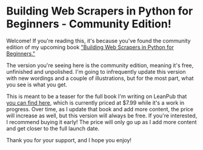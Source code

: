 # Building Web Scrapers in Python for Beginners - Community Edition!

Welcome! If you're reading this, it's because you've found the community edition of my upcoming book ["Building Web Scrapers in Python for Beginners."](https://leanpub.com/beginner-python-web-scraping)

The version you're seeing here is the community edition, meaning it's free, unfinished and unpolished. I'm going to infrequently update this version with new wordings and a couple of illustrations, but for the most part, what you see is what you get.

This is meant to be a teaser for the full book I'm writing on LeanPub that [you can find here](https://leanpub.com/beginner-python-web-scraping), which is currently priced at $7.99 while it's a work in progress. Over time, as I update that book and add more content, the price will increase as well, but this version will always be free. If you're interested, I recommend buying it early! The price will only go up as I add more content and get closer to the full launch date.

Thank you for your support, and I hope you enjoy!